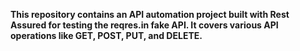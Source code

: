 **This repository contains an API automation project built with Rest Assured for testing the reqres.in fake API. It covers various API operations like GET, POST, PUT, and DELETE.**
